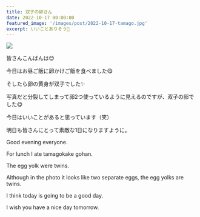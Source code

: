 ```yaml
---
title: 双子の卵さん
date: 2022-10-17 00:00:00
featured_image: '/images/post/2022-10-17-tamago.jpg'
excerpt: いいことありそう💛
---
```


![](https://yutarochan.github.io/yurumina/images/post/2022-10-17-tamago.jpg)

皆さんこんばんは😊

今日はお昼ご飯に卵かけご飯を食べました😋

そしたら卵の黄身が双子でした✨

写真だと分裂してしまって卵2つ使っているように見えるのですが、双子の卵でした😋

今日はいいことがあると思っています（笑）

明日も皆さんにとって素敵な1日になりますように。


Good evening everyone.

For lunch I ate tamagokake gohan.

The egg yolk were twins.

Although in the photo it  looks like two separate eggs, the egg yolks are twins.

I think today is going to be a good day.

I wish you have a nice day tomorrow.

